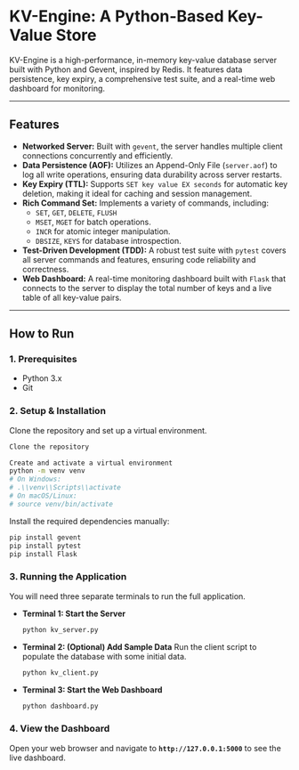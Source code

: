 # KV-Engine: A Python-Based Key-Value Store

KV-Engine is a high-performance, in-memory key-value database server built with Python and Gevent, inspired by Redis. It features data persistence, key expiry, a comprehensive test suite, and a real-time web dashboard for monitoring.



---

## Features

* **Networked Server:** Built with `gevent`, the server handles multiple client connections concurrently and efficiently.
* **Data Persistence (AOF):** Utilizes an Append-Only File (`server.aof`) to log all write operations, ensuring data durability across server restarts.
* **Key Expiry (TTL):** Supports `SET key value EX seconds` for automatic key deletion, making it ideal for caching and session management.
* **Rich Command Set:** Implements a variety of commands, including:
    * `SET`, `GET`, `DELETE`, `FLUSH`
    * `MSET`, `MGET` for batch operations.
    * `INCR` for atomic integer manipulation.
    * `DBSIZE`, `KEYS` for database introspection.
* **Test-Driven Development (TDD):** A robust test suite with `pytest` covers all server commands and features, ensuring code reliability and correctness.
* **Web Dashboard:** A real-time monitoring dashboard built with `Flask` that connects to the server to display the total number of keys and a live table of all key-value pairs.

---

## How to Run

### 1. Prerequisites
* Python 3.x
* Git

### 2. Setup & Installation
Clone the repository and set up a virtual environment.
```bash
Clone the repository

Create and activate a virtual environment
python -m venv venv
# On Windows:
# .\\venv\\Scripts\\activate
# On macOS/Linux:
# source venv/bin/activate
```
Install the required dependencies manually:
```bash
pip install gevent
pip install pytest
pip install Flask
```

### 3. Running the Application
You will need three separate terminals to run the full application.

* **Terminal 1: Start the Server**
    ```bash
    python kv_server.py
    ```
* **Terminal 2: (Optional) Add Sample Data**
    Run the client script to populate the database with some initial data.
    ```bash
    python kv_client.py
    ```
* **Terminal 3: Start the Web Dashboard**
    ```bash
    python dashboard.py
    ```
### 4. View the Dashboard
Open your web browser and navigate to **`http://127.0.0.1:5000`** to see the live dashboard.
